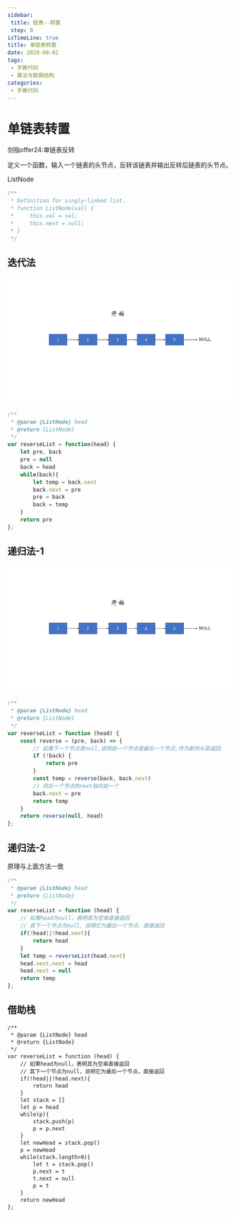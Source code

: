 ```yaml
---
sidebar:
 title: 链表--转置
 step: 0
isTimeLine: true
title: 单链表转置
date: 2020-08-02
tags:
 - 手撕代码
 - 算法与数据结构
categories:
 - 手撕代码
---
```

# 单链表转置

<company value="百度,字节,美团"></company>

<LeetCode href="https://leetcode-cn.com/problems/fan-zhuan-lian-biao-lcof/">剑指offer24:单链表反转</LeetCode>


定义一个函数，输入一个链表的头节点，反转该链表并输出反转后链表的头节点。

ListNode
```js
/**
 * Definition for singly-linked list.
 * function ListNode(val) {
 *     this.val = val;
 *     this.next = null;
 * }
 */
```
## 迭代法

![](linkReserve\9ce26a709147ad9ce6152d604efc1cc19a33dc5d467ed2aae5bc68463fdd2888.gif)
```js
/**
 * @param {ListNode} head
 * @return {ListNode}
 */
var reverseList = function(head) {
    let pre, back
    pre = null
    back = head
    while(back){
        let temp = back.next
        back.next = pre
        pre = back
        back = temp
    }
    return pre
};
```

## 递归法-1

![](linkReserve\8951bc3b8b7eb4da2a46063c1bb96932e7a69910c0a93d973bd8aa5517e59fc8.gif)
```js
/**
 * @param {ListNode} head
 * @return {ListNode}
 */
var reverseList = function (head) {
    const reverse = (pre, back) => {
        // 如果下一个节点是null,说明前一个节点是最后一个节点,作为新的头部返回
        if (!back) {
            return pre
        }
        const temp = reverse(back, back.next)
        // 将后一个节点的next指向前一个
        back.next = pre
        return temp
    }
    return reverse(null, head)
};
```

## 递归法-2
原理与上面方法一致

```js
/**
 * @param {ListNode} head
 * @return {ListNode}
 */
var reverseList = function (head) {
    // 如果head为null，表明其为空串直接返回
    // 其下一个节点为null，说明它为最后一个节点，直接返回
    if(!head||!head.next){
        return head
    }
    let temp = reverseList(head.next)
    head.next.next = head
    head.next = null
    return temp
};
```

## 借助栈
```JS
/**
 * @param {ListNode} head
 * @return {ListNode}
 */
var reverseList = function (head) {
    // 如果head为null，表明其为空串直接返回
    // 其下一个节点为null，说明它为最后一个节点，直接返回
    if(!head||!head.next){
        return head
    }
    let stack = []
    let p = head
    while(p){
        stack.push(p)
        p = p.next
    }
    let newHead = stack.pop()
    p = newHead
    while(stack.length>0){
        let t = stack.pop()
        p.next = t
        t.next = null
        p = t
    }
    return newHead
};
```

